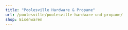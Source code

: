 ```yaml
---
title: "Poolesville Hardware & Propane"
url: /poolesville/poolesville-hardware-und-propane/
shop: Eisenwaren
---
```

